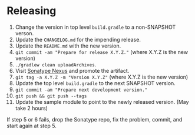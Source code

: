 Releasing
========

 1. Change the version in top level `build.gradle` to a non-SNAPSHOT verson.
 2. Update the `CHANGELOG.md` for the impending release.
 3. Update the `README.md` with the new version.
 4. `git commit -am "Prepare for release X.Y.Z."` (where X.Y.Z is the new version)
 5. `./gradlew clean uploadArchives`.
 6. Visit [Sonatype Nexus](https://oss.sonatype.org/) and promote the artifact.
 7. `git tag -a X.Y.Z -m "Version X.Y.Z"` (where X.Y.Z is the new version)
 8. Update the top level `build.gradle` to the next SNAPSHOT version.
 9. `git commit -am "Prepare next development version."`
 10. `git push && git push --tags`
 11. Update the sample module to point to the newly released version. (May take 2 hours)

If step 5 or 6 fails, drop the Sonatype repo, fix the problem, commit, and start again at step 5.
